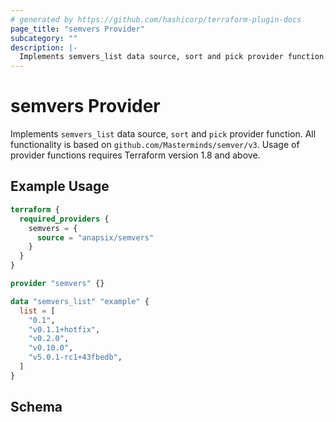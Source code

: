 ```yaml
---
# generated by https://github.com/hashicorp/terraform-plugin-docs
page_title: "semvers Provider"
subcategory: ""
description: |-
  Implements semvers_list data source, sort and pick provider function. All functionality is based on github.com/Masterminds/semver/v3. Usage of provider functions requires Terraform version 1.8 and above.
---
```


# semvers Provider

Implements `semvers_list` data source, `sort` and `pick` provider function. All functionality is based on `github.com/Masterminds/semver/v3`. Usage of provider functions requires Terraform version 1.8 and above.

## Example Usage

```terraform
terraform {
  required_providers {
    semvers = {
      source = "anapsix/semvers"
    }
  }
}

provider "semvers" {}

data "semvers_list" "example" {
  list = [
    "0.1",
    "v0.1.1+hotfix",
    "v0.2.0",
    "v0.10.0",
    "v5.0.1-rc1+43fbedb",
  ]
}
```

<!-- schema generated by tfplugindocs -->
## Schema
